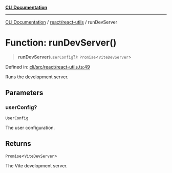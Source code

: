 [**CLI Documentation**](../../../README.md)

***

[CLI Documentation](../../../README.md) / [react/react-utils](../README.md) / runDevServer

# Function: runDevServer()

> **runDevServer**(`userConfig`?): `Promise`\<`ViteDevServer`\>

Defined in: [cli/src/react/react-utils.ts:49](https://github.com/stonemjs/cli/blob/f139573d7f6e29779d41fb031ed261bfcad59d09/src/react/react-utils.ts#L49)

Runs the development server.

## Parameters

### userConfig?

`UserConfig`

The user configuration.

## Returns

`Promise`\<`ViteDevServer`\>

The Vite development server.
